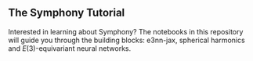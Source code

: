 ## The Symphony Tutorial

Interested in learning about Symphony?
The notebooks in this repository will guide you through the building blocks: e3nn-jax, spherical harmonics and $E(3)$-equivariant neural networks.
